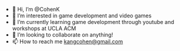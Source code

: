 - 👋 Hi, I’m @CohenK
- 👀 I’m interested in game development and video games
- 🌱 I’m currently learning game development through youtube and workshops at UCLA ACM
- 💞️ I’m looking to collaborate on anything!
- 📫 How to reach me kangcohen@gmail.com

<!---
CohenK/CohenK is a ✨ special ✨ repository because its `README.md` (this file) appears on your GitHub profile.
You can click the Preview link to take a look at your changes.
--->
